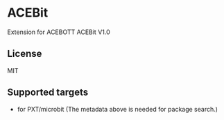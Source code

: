 # ACEBit

Extension for ACEBOTT ACEBit V1.0

## License

MIT

## Supported targets

* for PXT/microbit
(The metadata above is needed for package search.)
